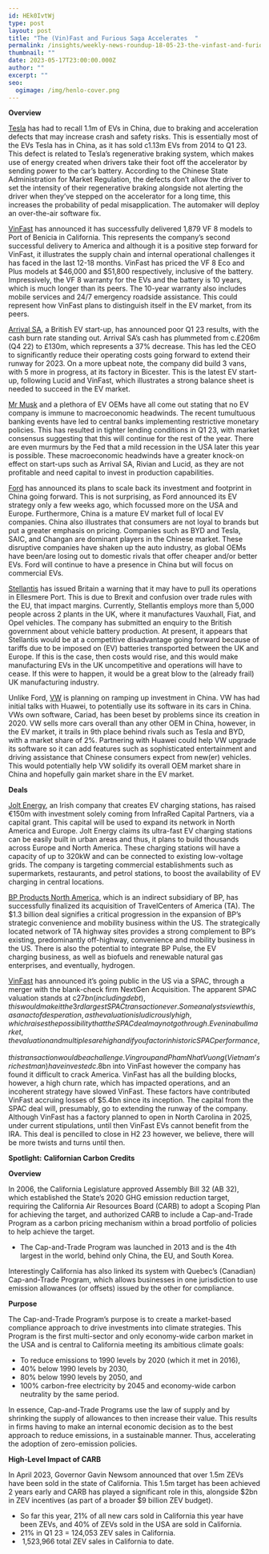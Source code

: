 ```yaml
---
id: HEk0IvtWj
type: post
layout: post
title: "The (Vin)Fast and Furious Saga Accelerates  "
permalink: /insights/weekly-news-roundup-18-05-23-the-vinfast-and-furious-saga-accelerates/
thumbnail: ""
date: 2023-05-17T23:00:00.000Z
author: ""
excerpt: ""
seo:
  ogimage: /img/henlo-cover.png
---
```



**Overview**

[Tesla](https://d397wm04.eu1.hubspotlinks.com/Ctc/DP+113/d397wm04/VXkpVk1-RhdLVH-k4z6jz2lpVLsY3L4-JsDtN6hnpnk5knJ3V3Zsc37CgSNyW5JGzJw1zHlbbW5b3wlh6RlN0gW1h_3_h7GwHf_W3bqhTZ2QngmnW4zQ2PS2k8vWwW6vHg5s5J37zZW2NXNw05fpBCGVn3Cfq2dSPWhW784dT27YSZCVN6kL5C61lg7jW6Jc2tf9dSXvvW1H_8dR8GZVqgW1s_Msk40jQ9_W314Ysh6PxPPQW18JrnW6c-rR6N2_Hh5X8jPmGW8gx5gH48LjmRW79c2fv1Czgf1VZZZcN5hBr0vW3RX5Xc3MTD1vN5FrBB6bJjxHW7dFrl073XLT4W1twRCZ8WvMVqW8QyrrZ4gxdY1N2XfJM6dS17wW2SQFn446Cb_DW34B6RJ4rDp8ZW8KlWGD71X4LfW1cKCvz9cWhWBW4S93mv4VLNMNW6mWZZB8G6TkqW8vJnWB5SH2dT33P91) has had to recall 1.1m of EVs in China, due to braking and acceleration defects that may increase crash and safety risks. This is essentially most of the EVs Tesla has in China, as it has sold c1.13m EVs from 2014 to Q1 23. This defect is related to Tesla’s regenerative braking system, which makes use of energy created when drivers take their foot off the accelerator by sending power to the car’s battery. According to the Chinese State Administration for Market Regulation, the defects don’t allow the driver to set the intensity of their regenerative braking alongside not alerting the driver when they’ve stepped on the accelerator for a long time, this increases the probability of pedal misapplication. The automaker will deploy an over-the-air software fix.

[VinFast](https://d397wm04.eu1.hubspotlinks.com/Ctc/DP+113/d397wm04/VXkpVk1-RhdLVH-k4z6jz2lpVLsY3L4-JsDtN6hnppQ3lScmV1-WJV7CgR_kW7c65VV8HSJSsW1BVh9B4G79xpW7mv34T5zQFhzW8mc3R44y75H0W4l5Sz76YHnryW6mTYQH1fY_TtW8zs2s95rDW15W1hWfV83mlbrdW7y6yrw27S0Y3N1qyPWlDPvNHW5NY6sq80PRh-W70NXQh3N7hpdN3MkKgXp3MqXW5BPnfN42G7KWN2NXCY2gZRs1W8JL3R77K4C59W54VhjY5g6F_LVMyT_q2rCWCMW6MR1gy1fHWBjVGjQ_t29y9cJW4BRzQn2Rw7GnVPrvNw39xZflVQS8p16Ptc3bW89rvX11TR3tHVddF4j7QN7gdW8L3lzt8cJ54l363N1) has announced it has successfully delivered 1,879 VF 8 models to Port of Benicia in California. This represents the company’s second successful delivery to America and although it is a positive step forward for VinFast, it illustrates the supply chain and internal operational challenges it has faced in the last 12-18 months. VinFast has priced the VF 8 Eco and Plus models at $46,000 and $51,800 respectively, inclusive of the battery. Impressively, the VF 8 warranty for the EVs and the battery is 10 years, which is much longer than its peers. The 10-year warranty also includes mobile services and 24/7 emergency roadside assistance. This could represent how VinFast plans to distinguish itself in the EV market, from its peers.

[Arrival SA](https://d397wm04.eu1.hubspotlinks.com/Ctc/DP+113/d397wm04/VXkpVk1-RhdLVH-k4z6jz2lpVLsY3L4-JsDtN6hnppQ3lScmV1-WJV7CgVD7W4DlrxV4cBCGpW49s-Kj1f3qbWW1kdn5P2ZM1WYW6r4pW12cj691W5rH7JD3w1YlVV2qj2W4P-1sNW6gVM_P3dgwDCN7GDy4XyYDMgVykrm57T5s9pW9cxTQp2-yZktW8NzNN183482zW6nLP6_8n-bkYW2X0q2m5b7tjmW2psSys8M8YvdVf2x3B7slT0jW60RlsP2xGR4ZW3J17tW3TJV6JW5ZJxlG2SCwb7W8Nwfz62kv7Y7W8_vFTr6kjmZWW99Gf2_8M0v5SW31-9q712mBsrW8g236841JWY5W6n9C-13NFcc9W5mbmCS9fvcPhN1ZNBdNJ4y1X3l811), a British EV start-up, has announced poor Q1 23 results, with the cash burn rate standing out. Arrival SA’s cash has plummeted from c.£206m (Q4 22) to £130m, which represents a 37% decrease. This has led the CEO to significantly reduce their operating costs going forward to extend their runway for 2023. On a more upbeat note, the company did build 3 vans, with 5 more in progress, at its factory in Bicester. This is the latest EV start-up, following Lucid and VinFast, which illustrates a strong balance sheet is needed to succeed in the EV market.

[Mr Musk](https://d397wm04.eu1.hubspotlinks.com/Ctc/DP+113/d397wm04/VXkpVk1-RhdLVH-k4z6jz2lpVLsY3L4-JsDtN6hnpnk5knJ3V3Zsc37CgCgDW26tZZ830-KGfN2Sgr77fhm2XW5Rs93d5y1qWBF20J3-lyfMMW52WfDl3kSkz3N97SzMdTcskCW1lfHdz1fCfBRW7jxtkD3B42GZN25c4Ns3ZVfcW1G7Kv48WBkVKW8SY1ZT9cm8JBW81_rmn8g5k3zW5bVwZG1rYtCnW1Rpz4H146PYCW88R8h34yYr1TW1FqRHX8s2NJkW3JBZnJ8z6HFtW6pDPQX5W-NH0W3s2wk-4V1BPgW8p0pgl8ZlTn2W3VcN4Q18LPpSW9gpTRl1xy7phVWtlC_41ljslW5q89564-DfCgN88JMnDsKTFwW5mkTqG5S6WBwW2RS0GQ74RV81W3tWK5Y4N_SRgW3xy01Y5r9tp9W5vx2y34FCWT8W88wXXP9dhcGwW3FGgX15ZF5hp3jMw1) and a plethora of EV OEMs have all come out stating that no EV company is immune to macroeconomic headwinds. The recent tumultuous banking events have led to central banks implementing restrictive monetary policies. This has resulted in tighter lending conditions in Q1 23, with market consensus suggesting that this will continue for the rest of the year. There are even murmurs by the Fed that a mild recession in the USA later this year is possible. These macroeconomic headwinds have a greater knock-on effect on start-ups such as Arrival SA, Rivian and Lucid, as they are not profitable and need capital to invest in production capabilities.

[Ford](https://d397wm04.eu1.hubspotlinks.com/Ctc/DP+113/d397wm04/VXkpVk1-RhdLVH-k4z6jz2lpVLsY3L4-JsDtN6hnppw3lSc3V1-WJV7CgQMvVP0HjX4hDybBW1_sy0M19Tgn4N71FVnqXGz1BW1yKTKk3qx5F3W5zG3cj2ZqfZ4W3_50jl42Y64qVqlx7s82bqjZW6PCsky4zcyTRW6kpLg_5QrKm_W68Vx9t8H6PvDW5cW3fc5H9ZC6N1sLqzjkqKfgW5W1kbw84mwLSW7T1QyH5NfNGjW4thRdJ6XXnyYW10XfN18kg3WMW8KBhR_8G113ZW5Ll3lh17wfvqW4ns5vn5wbpx2VqlMD76Zmgw0W1B10jk7vLDXcW2VLKd21Q-6RZW3TqVpl3N4cNQW4dvcWz7dVpvV32tV1) has announced its plans to scale back its investment and footprint in China going forward. This is not surprising, as Ford announced its EV strategy only a few weeks ago, which focussed more on the USA and Europe. Furthermore, China is a mature EV market full of local EV companies. China also illustrates that consumers are not loyal to brands but put a greater emphasis on pricing. Companies such as BYD and Tesla, SAIC, and Changan are dominant players in the Chinese market. These disruptive companies have shaken up the auto industry, as global OEMs have been/are losing out to domestic rivals that offer cheaper and/or better EVs. Ford will continue to have a presence in China but will focus on commercial EVs.

[Stellantis](https://d397wm04.eu1.hubspotlinks.com/Ctc/DP+113/d397wm04/VXkpVk1-RhdLVH-k4z6jz2lpVLsY3L4-JsDtN6hnpqp3lScZV1-WJV7CgDBpW4SzTzj3WqWL7W4hY-xY187TjFW8qnttX1CLVqVN76Y0MNwJsVvW4w61-J2VPj9cW96PrCq4wdKXYW13vRRY7Xp6b6W3P3j7K4M3tLwW4_w43g23sQj_Vbq5BD8JlWgFW8jJxww8fDZDFW91d6P75SbY77VG5NLN55WV6JW6ntbGS1WdQcVVnkF-c7X-B9JW7nT81G7FvfZBW5ymWSh6N6XK3W8lLL1q81Mq1_W8dpgQb17YwtgN2jmkm1HY_QwW79nBXM55Q_jMW2HbNVq7RhP8pW6Tf3Sr8vDx9LW88GydL8YKLzlVJDLzZ60cG3dW3mZzw62BNSJMN8nKx60zLkT1W4BQD3R43YLsJW9g94gw3gNN3MW3TmgLT2pyDm-31281) has issued Britain a warning that it may have to pull its operations in Ellesmere Port. This is due to Brexit and confusion over trade rules with the EU, that impact margins. Currently, Stellantis employs more than 5,000 people across 2 plants in the UK, where it manufactures Vauxhall, Fiat, and Opel vehicles. The company has submitted an enquiry to the British government about vehicle battery production. At present, it appears that Stellantis would be at a competitive disadvantage going forward because of tariffs due to be imposed on (EV) batteries transported between the UK and Europe. If this is the case, then costs would rise, and this would make manufacturing EVs in the UK uncompetitive and operations will have to cease. If this were to happen, it would be a great blow to the (already frail) UK manufacturing industry.

Unlike Ford, [VW](https://d397wm04.eu1.hubspotlinks.com/Ctc/DP+113/d397wm04/VXkpVk1-RhdLVH-k4z6jz2lpVLsY3L4-JsDtN6hnppw3lSc3V1-WJV7CgTxyW6ywgtb2kMyBtW5V5v-C1nP_zkVTmk3C6L29cwN47R5JGyyjWDW76Kws847JhvmW1xpDNg3mJNjdN1ssb2DjPsc-W2DSbYW796kRtW5DZxHn79w2qTW9jH6P_6Yq_VlW10c6Ms5lcL-KVYYdrz8WTZ9NW8XwSPS5drMXQN4YDQlsNVSQhW7BRY8m4C7jG2W2fP9Nk5k5dQrW3Rt7sQ8_Lvj6W2W9D093LJ4bRW2BY2zM4jCR3RW3WBwjJ3wglL0W2fM4qZ1g9XPqW8GsWl51TW2ryW40Wj6Q2hBQGJW22dVJn4DyyBk32q41) is planning on ramping up investment in China. VW has had initial talks with Huawei, to potentially use its software in its cars in China. VWs own software, Cariad, has been beset by problems since its creation in 2020. VW sells more cars overall than any other OEM in China, however, in the EV market, it trails in 9th place behind rivals such as Tesla and BYD, with a market share of 2%. Partnering with Huawei could help VW upgrade its software so it can add features such as sophisticated entertainment and driving assistance that Chinese consumers expect from new(er) vehicles. This would potentially help VW solidify its overall OEM market share in China and hopefully gain market share in the EV market.

**Deals**

[Jolt Energy](https://www.siliconrepublic.com/start-ups/jolt-energy-funding-ev-charging-europe-america?TrucksFoT), an Irish company that creates EV charging stations, has raised €150m with investment solely coming from InfraRed Capital Partners, via a capital grant. This capital will be used to expand its network in North America and Europe. Jolt Energy claims its ultra-fast EV charging stations can be easily built in urban areas and thus, it plans to build thousands across Europe and North America. These charging stations will have a capacity of up to 320kW and can be connected to existing low-voltage grids. The company is targeting commercial establishments such as supermarkets, restaurants, and petrol stations, to boost the availability of EV charging in central locations.

[BP Products North America](https://theevreport.com/bp-products-north-america-secures-1-3b-acquisition-of-travelcenters-of-america), which is an indirect subsidiary of BP, has successfully finalized its acquisition of TravelCenters of America (TA). The $1.3 billion deal signifies a critical progression in the expansion of BP’s strategic convenience and mobility business within the US. The strategically located network of TA highway sites provides a strong complement to BP’s existing, predominantly off-highway, convenience and mobility business in the US. There is also the potential to integrate BP Pulse, the EV charging business, as well as biofuels and renewable natural gas enterprises, and eventually, hydrogen.

[VinFast](https://www.bloomberg.com/opinion/articles/2023-05-15/-27-billion-electric-vehicle-vinfast-deal-shows-spac-silliness-is-back?sref=uFYGeRuc) has announced it’s going public in the US via a SPAC, through a merger with the blank-check firm NextGen Acquisition. The apparent SPAC valuation stands at c$27bn (including debt), this would make it the 3rd largest SPAC transaction ever. Some analysts view this, as an act of desperation, as the valuation is ludicrously high, which raises the possibility that the SPAC deal may not go through. Even in a bull market, the valuation and multiples are high and if you factor in historic SPAC performance, this transaction would be a challenge. Vingroup and Pham Nhat Vuong (Vietnam’s richest man) have invested c.$8bn into VinFast however the company has found it difficult to crack America. VinFast has all the building blocks, however, a high churn rate, which has impacted operations, and an incoherent strategy have slowed VinFast. These factors have contributed VinFast accruing losses of $5.4bn since its inception. The capital from the SPAC deal will, presumably, go to extending the runway of the company. Although VinFast has a factory planned to open in North Carolina in 2025, under current stipulations, until then VinFast EVs cannot benefit from the IRA. This deal is pencilled to close in H2 23 however, we believe, there will be more twists and turns until then. 

**Spotlight:** **Californian Carbon Credits** 

**Overview** 

In 2006, the California Legislature approved Assembly Bill 32 (AB 32), which established the State’s 2020 GHG emission reduction target, requiring the California Air Resources Board (CARB) to adopt a Scoping Plan for achieving the target, and authorized CARB to include a Cap-and-Trade Program as a carbon pricing mechanism within a broad portfolio of policies to help achieve the target.

* The Cap-and-Trade Program was launched in 2013 and is the 4th largest in the world, behind only China, the EU, and South Korea. 

Interestingly California has also linked its system with Quebec’s (Canadian) Cap-and-Trade Program, which allows businesses in one jurisdiction to use emission allowances (or offsets) issued by the other for compliance. 

**Purpose**

The Cap-and-Trade Program’s purpose is to create a market-based compliance approach to drive investments into climate strategies. This Program is the first multi-sector and only economy-wide carbon market in the USA and is central to California meeting its ambitious climate goals:

* To reduce emissions to 1990 levels by 2020 (which it met in 2016), 
* 40% below 1990 levels by 2030, 
* 80% below 1990 levels by 2050, and 
* 100% carbon-free electricity by 2045 and economy-wide carbon neutrality by the same period.

In essence, Cap-and-Trade Programs use the law of supply and by shrinking the supply of allowances to then increase their value. This results in firms having to make an internal economic decision as to the best approach to reduce emissions, in a sustainable manner. Thus, accelerating the adoption of zero-emission policies. 

**High-Level Impact of CARB**

In April 2023, Governor Gavin Newsom announced that over 1.5m ZEVs have been sold in the state of California. This 1.5m target has been achieved 2 years early and CARB has played a significant role in this, alongside $2bn in ZEV incentives (as part of a broader $9 billion ZEV budget). 

* So far this year, 21% of all new cars sold in California this year have been ZEVs, and 40% of ZEVs sold in the USA are sold in California.
* 21% in Q1 23 = 124,053 ZEV sales in California.
*  1,523,966 total ZEV sales in California to date.